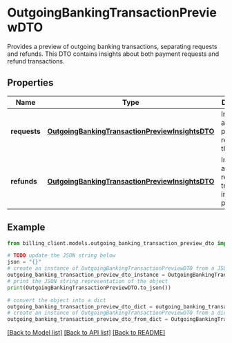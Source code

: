# OutgoingBankingTransactionPreviewDTO

Provides a preview of outgoing banking transactions, separating requests and refunds.  This DTO contains insights about both payment requests and refund transactions.

## Properties

Name | Type | Description | Notes
------------ | ------------- | ------------- | -------------
**requests** | [**OutgoingBankingTransactionPreviewInsightsDTO**](OutgoingBankingTransactionPreviewInsightsDTO.md) | Insights about payment requests in the preview. | [optional] 
**refunds** | [**OutgoingBankingTransactionPreviewInsightsDTO**](OutgoingBankingTransactionPreviewInsightsDTO.md) | Insights about refund transactions in the preview. | [optional] 

## Example

```python
from billing_client.models.outgoing_banking_transaction_preview_dto import OutgoingBankingTransactionPreviewDTO

# TODO update the JSON string below
json = "{}"
# create an instance of OutgoingBankingTransactionPreviewDTO from a JSON string
outgoing_banking_transaction_preview_dto_instance = OutgoingBankingTransactionPreviewDTO.from_json(json)
# print the JSON string representation of the object
print(OutgoingBankingTransactionPreviewDTO.to_json())

# convert the object into a dict
outgoing_banking_transaction_preview_dto_dict = outgoing_banking_transaction_preview_dto_instance.to_dict()
# create an instance of OutgoingBankingTransactionPreviewDTO from a dict
outgoing_banking_transaction_preview_dto_from_dict = OutgoingBankingTransactionPreviewDTO.from_dict(outgoing_banking_transaction_preview_dto_dict)
```
[[Back to Model list]](../README.md#documentation-for-models) [[Back to API list]](../README.md#documentation-for-api-endpoints) [[Back to README]](../README.md)


